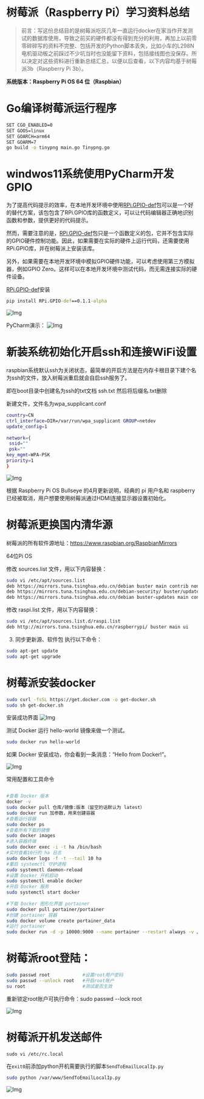 # 树莓派（Raspberry Pi）学习资料总结
>前言：写这份总结目的是树莓派吃灰几年一直运行docker在家当作开发测试的数据库使用，导致之前买的硬件都没有得到充分的利用，再加上以前零零碎碎写的资料不完整、包括开发的Python脚本丢失，比如小车的L298N电机驱动板之前踩过不少坑当时也没能留下资料，包括接线图也没保存。所以决定对这些资料进行重新总结汇总，以便以后查看，以下内容均基于树莓派3b（Raspberry Pi 3b）。

**系统版本：Raspberry Pi OS 64 位（Raspbian）**

# Go编译树莓派运行程序

```sh
SET CGO_ENABLED=0
SET GOOS=linux
SET GOARCH=arm64
SET GOARM=7
go build -o tinypng main.go Tinypng.go
```

# windwos11系统使用PyCharm开发GPIO

为了提高代码提示的效率，在本地开发环境中使用[RPi.GPIO-def](https://pypi.org/project/RPi.GPIO-def/0.1.1-alpha/)包可以是一个好的替代方案，该包包含了RPi.GPIO库的函数定义，可以让代码编辑器正确地识别函数和参数，提供更好的代码提示。

然而，需要注意的是，[RPi.GPIO-def](https://pypi.org/project/RPi.GPIO-def/0.1.1-alpha/)包只是一个函数定义的包，它并不包含实际的GPIO硬件控制功能。因此，如果需要在实际的硬件上运行代码，还需要使用RPi.GPIO库，并在树莓派上安装该库。

另外，如果需要在本地开发环境中模拟GPIO硬件功能，可以考虑使用第三方模拟器，例如GPIO Zero。这样可以在本地开发环境中测试代码，而无需连接实际的硬件设备。

[RPi.GPIO-def](https://pypi.org/project/RPi.GPIO-def/0.1.1-alpha/)安装

```cmd
pip install RPi.GPIO-def==0.1.1-alpha
```


![Img](https://raw.githubusercontent.com/liutongke/Image-Hosting/master/images/202304151139306.png)

PyCharm演示：
![Img](https://raw.githubusercontent.com/liutongke/Image-Hosting/master/images/202304151140877.png)

# 新装系统初始化开启ssh和连接WiFi设置
raspbian系统默认ssh为关闭状态，最简单的开启方法是在内存卡根目录下建个名为ssh的文件，放入树莓派重启就会自启ssh服务了。

即在boot目录中创建名为ssh的txt文档 ssh.txt 然后将后缀名.txt删除



新建文件，文件名为wpa_supplicant.conf
```sh
country=CN
ctrl_interface=DIR=/var/run/wpa_supplicant GROUP=netdev
update_config=1
 
network={
 ssid=""
 psk=""
key_mgmt=WPA-PSK
priority=1
}
```
![Img](https://raw.githubusercontent.com/liutongke/Image-Hosting/master/images/202304151630549.png)


根据 Raspberry Pi OS Bullseye 的4月更新说明，经典的 pi 用户名和 raspberry 已经被取消，用户想要使用树莓派通过HDMI连接显示器设置初始化。

# 树莓派更换国内清华源

树莓派的所有软件源地址：https://www.raspbian.org/RaspbianMirrors

64位Pi OS

修改 sources.list 文件，用以下内容替换：
```sh
sudo vi /etc/apt/sources.list
deb https://mirrors.tuna.tsinghua.edu.cn/debian buster main contrib non-free
deb https://mirrors.tuna.tsinghua.edu.cn/debian-security/ buster/updates main contrib non-free
deb https://mirrors.tuna.tsinghua.edu.cn/debian buster-updates main contrib non-free
```


修改 raspi.list 文件，用以下内容替换：

```sh
sudo vi /etc/apt/sources.list.d/raspi.list
deb http://mirrors.tuna.tsinghua.edu.cn/raspberrypi/ buster main ui
```


3. 同步更新源、软件包
执行以下命令：
```sh
sudo apt-get update
sudo apt-get upgrade
```

# 树莓派安装docker

```sh
sudo curl -fsSL https://get.docker.com -o get-docker.sh
sudo sh get-docker.sh
```

安装成功界面
![Img](https://raw.githubusercontent.com/liutongke/Image-Hosting/master/images/202304151717893.png)


测试 Docker
运行 hello-world 镜像来做一个测试。

```sh
sudo docker run hello-world
```

如果 Docker 安装成功，你会看到一条消息：“Hello from Docker!”。

![Img](https://raw.githubusercontent.com/liutongke/Image-Hosting/master/images/202304151719804.png)

常用配置和工具命令
```sh

#查看 Docker 版本
docker -v
sudo docker pull 仓库/镜像:版本（留空的话默认为 latest）
sudo docker run 加参数，用来创建容器
#查看运行容器
sudo docker ps
#查看所有下载的镜像
sudo docker images
#进入容器终端
sudo docker exec -i -t ha /bin/bash
#实时查看10行的 ha 日志
sudo docker logs -f -t --tail 10 ha
#重启 systemctl 守护进程
sudo systemctl daemon-reload
#设置 Docker 开机启动
sudo systemctl enable docker
#开启 Docker 服务
sudo systemctl start docker
 
#下载 Docker 图形化界面 portainer
sudo docker pull portainer/portainer
#创建 portainer 容器
sudo docker volume create portainer_data
#运行 portainer
sudo docker run -d -p 10000:9000 --name portainer --restart always -v /var/run/docker.sock:/var/run/docker.sock -v portainer_data:/data portainer/portainer

```



# 树莓派root登陆：

```sh
sudo passwd root            #设置root用户密码
sudo passwd --unlock root   #开启root账户
su root                     #测试是否生效
```
重新锁定root账户可执行命令：sudo passwd --lock root

![Img](https://raw.githubusercontent.com/liutongke/Image-Hosting/master/images/202304151759701.png)

# 树莓派开机发送邮件

```
sudo vi /etc/rc.local
```
在`exit0`前添加python开机需要执行的脚本`SendToEmailLocalIp.py`

```sh
sudo python /var/www/SendToEmailLocalIp.py
```

![Img](https://raw.githubusercontent.com/liutongke/Image-Hosting/master/images/202304152219390.png)
